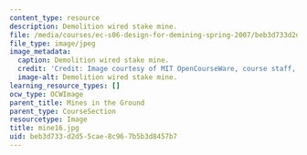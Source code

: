 ```yaml
---
content_type: resource
description: Demolition wired stake mine.
file: /media/courses/ec-s06-design-for-demining-spring-2007/beb3d733d2d55cae8c967b5b3d8457b7_mine16.jpg
file_type: image/jpeg
image_metadata:
  caption: Demolition wired stake mine.
  credit: 'Credit: Image courtesy of MIT OpenCourseWare, course staff, and students.'
  image-alt: Demolition wired stake mine.
learning_resource_types: []
ocw_type: OCWImage
parent_title: Mines in the Ground
parent_type: CourseSection
resourcetype: Image
title: mine16.jpg
uid: beb3d733-d2d5-5cae-8c96-7b5b3d8457b7
---
```

